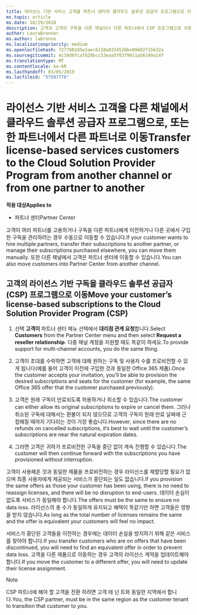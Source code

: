 ```yaml
---
title: 라이선스 기반 서비스 고객을 파트너 센터의 클라우드 솔루션 공급자 프로그램으로 이동 | 파트너 센터
ms.topic: article
ms.date: 10/29/2018
description: 고객과 고객의 구독을 다른 채널이나 다른 파트너에서 CSP 프로그램으로 이동합니다.
author: LauraBrenner
ms.author: labrenne
ms.localizationpriority: medium
ms.openlocfilehash: 7277802d5e2aec6118a8334520be89602f15632a
ms.sourcegitcommit: 4c34d6fcaf020bcc53eaa5f0379011a56149a14f
ms.translationtype: MT
ms.contentlocale: ko-KR
ms.lasthandoff: 03/05/2019
ms.locfileid: "57587776"
---
```

# <a name="transfer-license-based-services-customers-to-the-cloud-solution-provider-program-from-another-channel-or-from-one-partner-to-another"></a><span data-ttu-id="4f5cf-103">라이선스 기반 서비스 고객을 다른 채널에서 클라우드 솔루션 공급자 프로그램으로, 또는 한 파트너에서 다른 파트너로 이동</span><span class="sxs-lookup"><span data-stu-id="4f5cf-103">Transfer license-based services customers to the Cloud Solution Provider Program from another channel or from one partner to another</span></span>

<span data-ttu-id="4f5cf-104">**적용 대상**</span><span class="sxs-lookup"><span data-stu-id="4f5cf-104">**Applies to**</span></span>

-  <span data-ttu-id="4f5cf-105">파트너 센터</span><span class="sxs-lookup"><span data-stu-id="4f5cf-105">Partner Center</span></span>

<span data-ttu-id="4f5cf-106">고객이 여러 파트너를 고용하거나 구독을 다른 파트너에게 이전하거나 다른 곳에서 구입한 구독을 관리하려는 경우 수동으로 이동할 수 있습니다.</span><span class="sxs-lookup"><span data-stu-id="4f5cf-106">If your customer wants to hire multiple partners, transfer their subscriptions to another partner, or manage their subscriptions purchased elsewhere, you can move them manually.</span></span> <span data-ttu-id="4f5cf-107">또한 다른 채널에서 고객은 파트너 센터에 이동할 수 있습니다.</span><span class="sxs-lookup"><span data-stu-id="4f5cf-107">You can also move customers into Partner Center from another channel.</span></span>

## <a name="move-your-customers-license-based-subscriptions-to-the-cloud-solution-provider-program-csp"></a><span data-ttu-id="4f5cf-108">고객의 라이선스 기반 구독을 클라우드 솔루션 공급자(CSP) 프로그램으로 이동</span><span class="sxs-lookup"><span data-stu-id="4f5cf-108">Move your customer’s license-based subscriptions to the Cloud Solution Provider Program (CSP)</span></span>

1. <span data-ttu-id="4f5cf-109">선택 **고객이** 파트너 센터 메뉴 선택에서 **대리점 관계 요청**합니다.</span><span class="sxs-lookup"><span data-stu-id="4f5cf-109">Select **Customers** from the Partner Center menu and then select **Request a reseller relationship**.</span></span> <span data-ttu-id="4f5cf-110">다중 채널 계정을 지원할 때도 똑같이 하세요.</span><span class="sxs-lookup"><span data-stu-id="4f5cf-110">To provide support for multi-channel accounts, you do the same thing.</span></span>

2.  <span data-ttu-id="4f5cf-111">고객이 초대를 수락하면 고객에 대해 원하는 구독 및 사용자 수를 프로비전할 수 있게 됩니다(예를 들어 고객이 이전에 구입한 것과 동일한 Office 365 제품).</span><span class="sxs-lookup"><span data-stu-id="4f5cf-111">Once the customer accepts your invitation, you’ll be able to provision the desired subscriptions and seats for the customer (for example, the same Office 365 offer that the customer purchased previously).</span></span>

3. <span data-ttu-id="4f5cf-112">고객은 원래 구독이 만료되도록 허용하거나 취소할 수 있습니다.</span><span class="sxs-lookup"><span data-stu-id="4f5cf-112">The customer can either allow its original subscriptions to expire or cancel them.</span></span> <span data-ttu-id="4f5cf-113">그러나 취소된 구독에 대해서는 환불이 되지 않으므로 고객의 구독이 원래 만료 날짜에 근접해질 때까지 기다리는 것이 가장 좋습니다.</span><span class="sxs-lookup"><span data-stu-id="4f5cf-113">However, since there are no refunds on cancelled subscriptions, it’s best to wait until the customer’s subscriptions are near the natural expiration dates.</span></span>

4. <span data-ttu-id="4f5cf-114">그러면 고객은 귀하가 프로비전한 구독을 중단 없이 계속 진행할 수 있습니다.</span><span class="sxs-lookup"><span data-stu-id="4f5cf-114">The customer will then continue forward with the subscriptions you have provisioned without interruption.</span></span>


<span data-ttu-id="4f5cf-115">고객이 사용해온 것과 동일한 제품을 프로비전하는 경우 라이선스를 재할당할 필요가 없으며 최종 사용자에게 제공되는 서비스가 중단되는 일도 없습니다.</span><span class="sxs-lookup"><span data-stu-id="4f5cf-115">If you provision the same offers as those your customer has been using, there is no need to reassign licenses, and there will be no disruption to end-users.</span></span> <span data-ttu-id="4f5cf-116">데이터 손실이 없도록 서비스가 동일해야 합니다.</span><span class="sxs-lookup"><span data-stu-id="4f5cf-116">The offers must be the same to ensure no data loss.</span></span> <span data-ttu-id="4f5cf-117">라이선스의 총 수가 동일하게 유지되고 혜택이 똑같기만 하면 고객들은 영향을 받지 않습니다.</span><span class="sxs-lookup"><span data-stu-id="4f5cf-117">As long as the total number of licenses remains the same and the offer is equivalent your customers will feel no impact.</span></span>

<span data-ttu-id="4f5cf-118">서비스가 중단된 고객들을 이전하는 경우에는 데이터 손실을 방지하기 위해 같은 서비스를 찾아야 합니다.</span><span class="sxs-lookup"><span data-stu-id="4f5cf-118">If you transfer customers who are on offers that have been discontinued, you will need to find an equivalent offer in order to prevent data loss.</span></span> <span data-ttu-id="4f5cf-119">고객을 다른 제품으로 이동하는 경우 고객의 라이선스 계약을 업데이트해야 합니다.</span><span class="sxs-lookup"><span data-stu-id="4f5cf-119">If you move the customer to a different offer, you will need to update their license assignment.</span></span>

>[!NOTE]
><span data-ttu-id="4f5cf-120">CSP 파트너에 해야 할 고객을 전환 하려면 고객 테 넌 트와 동일한 지역에서 합니다.</span><span class="sxs-lookup"><span data-stu-id="4f5cf-120">You, the CSP partner, must be in the same region as the customer tenant to transition that customer to you.</span></span> 



